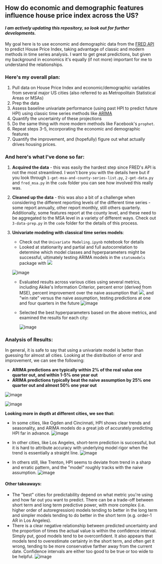 ## How do economic and demographic features influence house price index across the US?
#### *I am actively updating this repository, so look out for further developments.*

My goal here is to use economic and demographic data from the [FRED API](https://fred.stlouisfed.org/docs/api/fred/) to predict House Price Index, taking advantage of classic and modern methods in time series analysis. I want to get great predictions, but given my background in economics it's equally (if not more) important for me to understand the relationships.

### Here's my overall plan:
1. Pull data on House Price Index and economic/demographic variables from several major US cities (also referred to as Metropolitain Statistical Areas or MSAs)
2. Prep the data
3. Assess baseline univariate performance (using past HPI to predict future HPI) using classic time series methods like [ARIMA](https://en.wikipedia.org/wiki/Autoregressive_integrated_moving_average)
4. Quantify the uncertainty of these projections
5. Do the same thing with more modern methods like Facebook's ``prophet``.
7. Repeat steps 3-5, incorporating the economic and demographic features
8. Quantify the improvement, and (hopefully) figure out what actually drives housing prices.

### And here's what I've done so far:
1. **Acquired the data** - this was easily the hardest step since FRED's API is not the most streamlined. I won't bore you with the details here but if you look through ``1-get-msa-and-county-series-list.py``, ``2-get-data.py`` and ``fred_msa.py`` in the ``code`` folder you can see how involved this really was.
2. **Cleaned up the data** - this was also a bit of a challenge when considering the different reporting levels of the different time series - some report annually, other report monthly, still others quarterly. Additionally, some features report at the county level, and these need to be aggregated to the MSA level in a variety of different ways. Check out ``3-data-prep.py`` in the ``code`` folder for the details of this process.
3. **Univariate modeling with classical time series models**:
    * Check out the ``Univariate Modeling.ipynb`` notebook for details
    * Looked at stationarity and partial and full autocorrelation to determine which model classes and hyperparameters might be successful, ultimately testing ARIMA models in the ``statsmodels`` package with <img src="https://render.githubusercontent.com/render/math?math=p \in [1,4], d \in [0,2], q \in [0,1]">
    
    ![image](https://user-images.githubusercontent.com/90712577/156183928-173f0a5b-d54e-4199-a925-2d512dc24e32.png)

    * Evaluated results across various cities using several metrics, including Akike's Information Criterior, percent error (derived from MSE), percent improvement over the naive assumption that <img src="https://render.githubusercontent.com/render/math?math=x_{t+k} = x_t \forall k">, and "win rate" versus the naive assumption, testing predictions at one and four quarters in the future
    ![image](https://user-images.githubusercontent.com/90712577/158294575-bada96df-7caf-4e24-98fe-dd92069fda32.png)

    * Selected the best hyperparameters based on the above metrics, and examined the results for each city:

      ![image](https://user-images.githubusercontent.com/90712577/158294777-c0fecc1e-2233-4e56-98de-42afed616d95.png)


### Analysis of Results:

In general, it is safe to say that using a univariate model is better than guessing for almost all cities. Looking at the distribution of error and improvement, we can see the following:

* **ARIMA predictions are typically within 2% of the real value one quarter out, and within 1-5% one year out**
* **ARIMA predictions typically beat the naive assumption by 25% one quarter out and almost 50% one year out**

![image](https://user-images.githubusercontent.com/90712577/158295012-a053c7d1-406d-4f8e-a3b8-dca84d9fc1d0.png)

![image](https://user-images.githubusercontent.com/90712577/158295083-488bb21f-62b8-4971-82e2-f64696382f72.png)

**Looking more in depth at different cities, we see that:**

* In some cities, like Ogden and Cincinnati, HPI shows clear trends and seasonality, and ARIMA models do a great job of accurately predicting HPI far in advance. 
  ![image](https://user-images.githubusercontent.com/90712577/158295264-0984acc4-399d-4716-9a90-dc7942edaf05.png)

* In other cities, like Los Angeles, short-term prediction is successful, but it is hard to attribute accuracy with underlying model rigor when the trend is essentially a straight line.
  ![image](https://user-images.githubusercontent.com/90712577/158295312-27ba7269-4982-4ec9-bcbe-f55d6d854198.png)

* In others still, like Trenton, HPI seems to deviate from trend in a sharp and erratic pattern, and the "model" roughly tracks with the naive assumption.
  ![image](https://user-images.githubusercontent.com/90712577/158295395-f3f9e1ad-3806-449a-b688-831b8a9988c5.png)

#### Other takeaways:

* The "best" cities for predictability depend on what metric you're using and how far out you want to predict. There can be a trade-off between short term and long term predictive power, with more complex (i.e. higher order of autoregression) models tending to better in the long term and simpler models tending to do better in the short term (e.g. order-1 AR in Los Angeles).
* There is a clear negative relationship between predicted uncertainty and the proportion of times the actual value is within the confidence interval. Simply put, good models tend to be overconfident. It also appears that models tend to overestimate certainty in the short term, and often get it wrong, tending to be more conservative farther away from the current date. Confidence intervals are either too good to be true or too wide to be helpful.
![image](https://user-images.githubusercontent.com/90712577/158296023-2db4b7cd-9ced-4ff5-b27e-c99338660e98.png)



